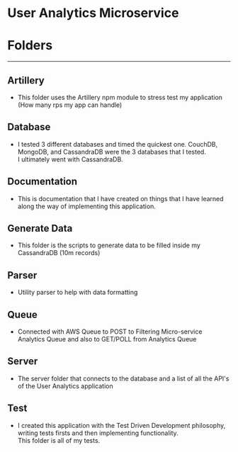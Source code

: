 # User Analytics Microservice

# Folders
---
## Artillery
- This folder uses the Artillery npm module to stress test my application (How many rps my app can handle)

## Database
- I tested 3 different databases and timed the quickest one. CouchDB, MongoDB, and CassandraDB were the 3 databases that I tested.  
I ultimately went with CassandraDB.

## Documentation
- This is documentation that I have created on things that I have learned along the way of implementing this application.

## Generate Data
- This folder is the scripts to generate data to be filled inside my CassandraDB (10m records)

## Parser
- Utility parser to help with data formatting

## Queue
- Connected with AWS Queue to POST to Filtering Micro-service Analytics Queue and also to GET/POLL from Analytics Queue

## Server
- The server folder that connects to the database and a list of all the API's of the User Analytics application

## Test
- I created this application with the Test Driven Development philosophy, writing tests firsts and then implementing functionality.   
This folder is all of my tests.

